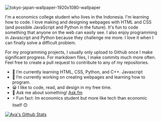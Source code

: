 ![tokyo-japan-wallpaper-1920x1080-wallpaper](https://user-images.githubusercontent.com/14804951/126912882-285c37cf-1555-4167-8fbd-17ab2c44fb91.jpg)

I'm a economics college student who lives in the Indonesia.  I'm learning how to code. I love making and designing webpages with HTML and CSS (and possible JavaScript and Python in the future).  It's fun to code something that anyone on the web can easily see. I also enjoy programming in Javascript and Python because they challenge me more. I love it when I can finally solve a difficult problem.

For my programming projects, I usually only upload to Github once I make significant progress. For markdown files, I make commits much more often. Feel free to create a pull request to contribute to any of my repositories.

- 🌱 I’m currently learning HTML, CSS, Python, and C++. Javascript
- 🔭 I’m currently working on creating webpages and learning how to program.
- 😀 I like to code, read, and design in my free time.
- 💬 Ask me about something! [Ask.fm](https://ask.fm/aryadilla123)
- ⚡ Fun fact: Im economics student but more like tech than economic itself :upside_down_face:

[![Ava's Github Stats](https://github-readme-stats.vercel.app/api?username=Kaaaaaaara)](https://github.com/anuraghazra/github-readme-stats)
